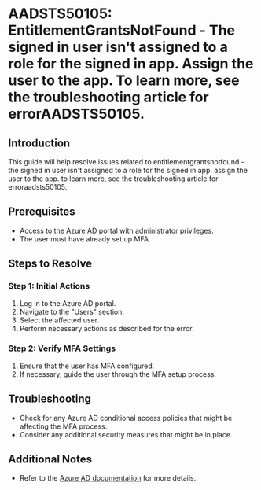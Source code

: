 # AADSTS50105: EntitlementGrantsNotFound - The signed in user isn't assigned to a role for the signed in app. Assign the user to the app. To learn more, see the troubleshooting article for errorAADSTS50105.

## Introduction
This guide will help resolve issues related to entitlementgrantsnotfound - the signed in user isn't assigned to a role for the signed in app. assign the user to the app. to learn more, see the troubleshooting article for erroraadsts50105..

## Prerequisites
- Access to the Azure AD portal with administrator privileges.
- The user must have already set up MFA.

## Steps to Resolve

### Step 1: Initial Actions
1. Log in to the Azure AD portal.
2. Navigate to the "Users" section.
3. Select the affected user.
4. Perform necessary actions as described for the error.

### Step 2: Verify MFA Settings
1. Ensure that the user has MFA configured.
2. If necessary, guide the user through the MFA setup process.

## Troubleshooting
- Check for any Azure AD conditional access policies that might be affecting the MFA process.
- Consider any additional security measures that might be in place.

## Additional Notes
- Refer to the [Azure AD documentation](https://learn.microsoft.com/en-us/azure/active-directory/) for more details.
